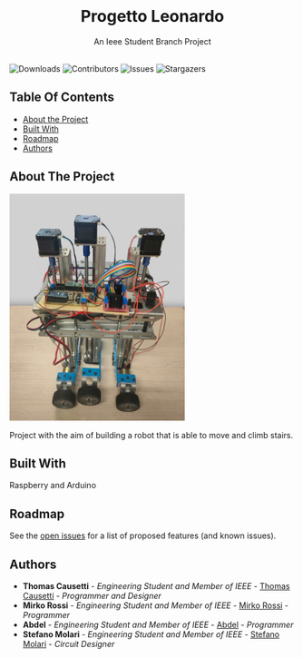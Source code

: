 <br/>
<p align="center">
  <h1 align="center">Progetto Leonardo</h1>

  <p align="center">
    An Ieee Student Branch Project
    <br/>
    <br/>
  </p>
</p>

![Downloads](https://img.shields.io/github/downloads/STB1019/Progetto_Leonardo/total) ![Contributors](https://img.shields.io/github/contributors/STB1019/Progetto_Leonardo?color=dark-green)  ![Issues](https://img.shields.io/github/issues/STB1019/Progetto_Leonardo) ![Stargazers](https://img.shields.io/github/stars/STB1019/Progetto_Leonardo?style=social)

## Table Of Contents

* [About the Project](#about-the-project)
* [Built With](#built-with)
* [Roadmap](#roadmap)
* [Authors](#authors)

## About The Project

<img src="Leonardo.jpg" height="400">

Project with the aim of building a robot that is able to move and climb stairs.

## Built With

Raspberry and Arduino

## Roadmap

See the [open issues](https://github.com/TTT357C/Progetto_Leonardo/issues) for a list of proposed features (and known issues).


## Authors

* **Thomas Causetti** - *Engineering Student and Member of IEEE* - [Thomas Causetti](https://github.com/TTT357C/) - *Programmer and Designer*
* **Mirko Rossi** - *Engineering Student and Member of IEEE* - [Mirko Rossi](https://github.com/Zphyr19) - *Programmer*
* **Abdel** - *Engineering Student and Member of IEEE* - [Abdel](https://github.com/99Abdel) - *Programmer*
* **Stefano Molari** - *Engineering Student and Member of IEEE* - [Stefano Molari](https://github.com/steMola) - *Circuit Designer*

